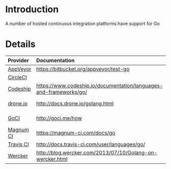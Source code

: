 # Introduction

A number of hosted continuous integration platforms have support for Go


# Details

| Provider | Documentation | Notes |
|:---------|:--------------|:------|
| [AppVeyor](http://www.appveyor.com/) | https://bitbucket.org/appveyor/test-go | Windows |
| [CircleCI](https://circleci.com/) |               |       |
| [Codeship](http://codeship.io) | https://www.codeship.io/documentation/languages-and-frameworks/go/ |       |
| [drone.io](http://drone.io/) | http://docs.drone.io/golang.html | open-source version: https://github.com/drone/drone |
| [GoCI](http://goci.me/) | http://goci.me/how | source code: https://github.com/zeebo/goci |
| [Magnum CI](https://magnum-ci.com/) | https://magnum-ci.com/docs/go |       |
| [Travis CI](http://travis-ci.org) | http://docs.travis-ci.com/user/languages/go/ |       |
| [Wercker](http://wercker.com/) | http://blog.wercker.com/2013/07/10/Golang-on-wercker.html |       |